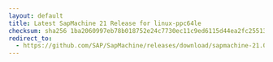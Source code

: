 ```yaml
---
layout: default
title: Latest SapMachine 21 Release for linux-ppc64le
checksum: sha256 1ba2060997eb78b018752e24c7730ec11c9ed6115d44ea2fc25513879c1788f0
redirect_to:
  - https://github.com/SAP/SapMachine/releases/download/sapmachine-21.0.6/sapmachine-jdk-21.0.6_linux-ppc64le_bin.tar.gz
---
```

